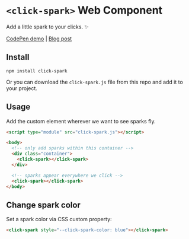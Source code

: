 # `<click-spark>` Web Component

Add a little spark to your clicks. ✨

[CodePen demo](https://codepen.io/hexagoncircle/full/bGZdWyw) | [Blog post](https://ryanmulligan.dev/blog/click-spark/)

## Install

```
npm install click-spark
```

Or you can download the `click-spark.js` file from this repo and add it to your project.

## Usage

Add the custom element wherever we want to see sparks fly.

```html
<script type="module" src="click-spark.js"></script>

<body>
  <!-- only add sparks within this container -->
  <div class="container">
    <click-spark></click-spark>
  </div>

  <!-- sparks appear everywhere we click -->
  <click-spark></click-spark>
</body>
```

## Change spark color

Set a spark color via CSS custom property:

```html
<click-spark style="--click-spark-color: blue"></click-spark>
```
